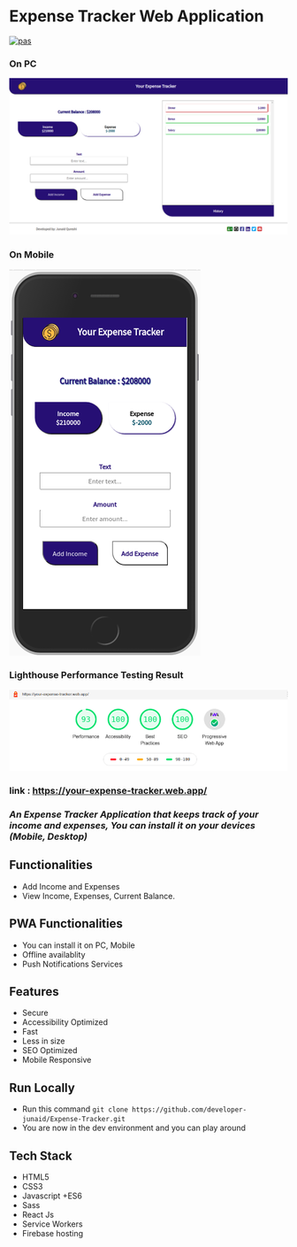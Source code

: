 # Expense Tracker Web Application

[![pas](https://img.shields.io/static/v1?&message=ProgressiveApp.Store&color=74b9ff&style=flat&label=Follow%20Expense%20Tracker%20by%20Junaid%20at)](https://progressiveapp.store/pwa/Expense-Tracker-by-Junaid)

### On PC

<img src="./images/ExpenseTracker.png"/>

### On Mobile

<img src="./images/ExpenseTrackerMobile.png"/>

### Lighthouse Performance Testing Result

<img src="./images/lighthouse.png"/>

### link : https://your-expense-tracker.web.app/


### _An Expense Tracker Application that keeps track of your income and expenses, You can install it on your devices (Mobile, Desktop)_

## Functionalities

- Add Income and Expenses
- View Income, Expenses, Current Balance.

## PWA Functionalities

- You can install it on PC, Mobile
- Offline availablity
- Push Notifications Services

## Features

- Secure
- Accessibility Optimized
- Fast
- Less in size
- SEO Optimized
- Mobile Responsive

## Run Locally

- Run this command `git clone https://github.com/developer-junaid/Expense-Tracker.git`
- You are now in the dev environment and you can play around

## Tech Stack

- HTML5
- CSS3
- Javascript +ES6
- Sass
- React Js
- Service Workers
- Firebase hosting
